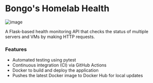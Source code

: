 # Bongo's Homelab Health
![image](https://github.com/user-attachments/assets/d8a7d5d7-7601-438f-ac32-bb800e707c0f)

A Flask-based health monitoring API that checks the status of multiple servers and VMs by making HTTP requests.
### Features
- Automated testing using pytest
- Continuous integration (CI) via GitHub Actions
- Docker to build and deploy the application
 - Pushes the latest Docker image to Docker Hub for local updates



